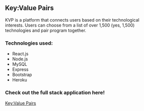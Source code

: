 ## Key:Value Pairs

KVP is a platform that connects users based on their technological interests. Users can choose from a list of over 1,500 (yes, 1,500) technologies and pair program together.

### Technologies used:

- React.js
- Node.js
- MySQL
- Express
- Bootstrap
- Heroku

### Check out the full stack application here!

[Key:Value Pairs](https://keyvaluepairs.herokuapp.com/)
